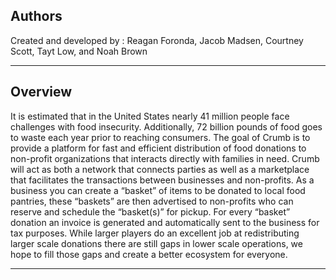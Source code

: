 ## Authors

Created and developed by : Reagan Foronda, Jacob Madsen, Courtney Scott, Tayt Low, and Noah Brown

---

## Overview

It is estimated that in the United States nearly 41 million people face challenges with food insecurity. Additionally, 72 billion pounds of food goes to waste each year prior to reaching consumers. The goal of Crumb is to provide a platform for fast and efficient distribution of food donations to non-profit organizations that interacts directly with families in need. Crumb will act as both a network that connects parties as well as a marketplace that facilitates the transactions between businesses and non-profits. As a business you can create a “basket” of items to be donated to local food pantries, these “baskets” are then advertised to non-profits who can reserve and schedule the “basket(s)” for pickup. For every “basket” donation an invoice is generated and automatically sent to the business for tax purposes. While larger players do an excellent job at redistributing larger scale donations there are still gaps in lower scale operations, we hope to fill those gaps and create a better ecosystem for everyone.

---
